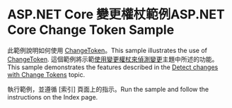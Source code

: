 # <a name="aspnet-core-change-token-sample"></a><span data-ttu-id="23791-101">ASP.NET Core 變更權杖範例</span><span class="sxs-lookup"><span data-stu-id="23791-101">ASP.NET Core Change Token Sample</span></span>

<span data-ttu-id="23791-102">此範例說明如何使用 [ChangeToken](https://docs.microsoft.com/dotnet/api/microsoft.extensions.primitives.changetoken)。</span><span class="sxs-lookup"><span data-stu-id="23791-102">This sample illustrates the use of [ChangeToken](https://docs.microsoft.com/dotnet/api/microsoft.extensions.primitives.changetoken).</span></span> <span data-ttu-id="23791-103">這個範例將示範[使用變更權杖來偵測變更](https://docs.microsoft.com/aspnet/core/fundamentals/change-tokens)主題中所述的功能。</span><span class="sxs-lookup"><span data-stu-id="23791-103">This sample demonstrates the features described in the [Detect changes with Change Tokens](https://docs.microsoft.com/aspnet/core/fundamentals/change-tokens) topic.</span></span>

<span data-ttu-id="23791-104">執行範例，並遵循 [索引] 頁面上的指示。</span><span class="sxs-lookup"><span data-stu-id="23791-104">Run the sample and follow the instructions on the Index page.</span></span>

